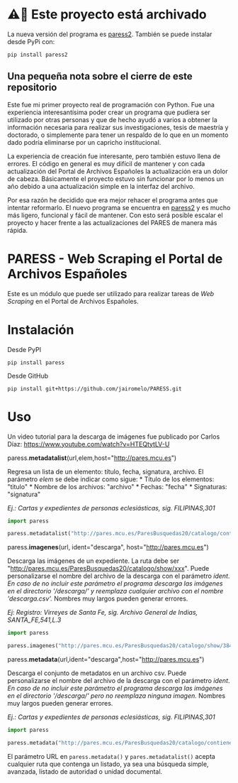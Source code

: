 # :warning::lock_with_ink_pen: Este proyecto está archivado

La nueva versión del programa es [paress2](https://github.com/jairomelo/paress2). También se puede instalar desde PyPi con:

`pip install paress2`

## Una pequeña nota sobre el cierre de este repositorio

Este fue mi primer proyecto real de programación con Python. Fue una experiencia interesantísima poder crear un programa que pudiera ser utilizado por otras personas y que de hecho ayudó a varios a obtener la información necesaria para realizar sus investigaciones, tesis de maestría y doctorado, o simplemente para tener un respaldo de lo que en un momento dado podría eliminarse por un capricho institucional.

La experiencia de creación fue interesante, pero también estuvo llena de errores. El código en general es muy difícil de mantener y con cada actualización del Portal de Archivos Españoles la actualización era un dolor de cabeza. Básicamente el proyecto estuvo sin funcionar por lo menos un año debido a una actualización simple en la interfaz del archivo.

Por esa razón he decidido que era mejor rehacer el programa antes que intentar reformarlo. El nuevo programa se encuentra en [paress2](https://github.com/jairomelo/paress2) y es mucho más ligero, funcional y fácil de mantener. Con esto será posible escalar el proyecto y hacer frente a las actualizaciones del PARES de manera más rápida.

# PARESS - Web Scraping el Portal de Archivos Españoles

Este es un módulo que puede ser utilizado para realizar tareas de *Web Scraping* en el Portal de Archivos Españoles.

# Instalación

Desde PyPI

`pip install paress`

Desde GitHub

`pip install git+https://github.com/jairomelo/PARESS.git`

# Uso

Un video tutorial para la descarga de imágenes fue publicado por Carlos Díaz: https://www.youtube.com/watch?v=HTEQtytLV-U

paress.**metadatalist**(url,elem,host="http://pares.mcu.es")

Regresa un lista de un elemento: título, fecha, signatura, archivo.
El parámetro *elem* se debe indicar como sigue:
	* Título de los elementos: "titulo"
	* Nombre de los archivos: "archivo"
	* Fechas: "fecha"
	* Signaturas: "signatura"

*Ej.: Cartas y expedientes de personas eclesiásticas, sig. FILIPINAS,301*

```python
import paress

paress.metadatalist("http://pares.mcu.es/ParesBusquedas20/catalogo/contiene/425393","fecha")

```

paress.**imagenes**(url, ident="descarga", host="http://pares.mcu.es")

Descarga las imágenes de un expediente. La ruta debe ser "http://pares.mcu.es/ParesBusquedas20/catalogo/show/xxx".
Puede personalizarse el nombre del archivo de la descarga con el parámetro *ident*. *En caso de no incluir este parámetro el programa descarga las imágenes en el directorio '/descarga/' y reemplaza cualquier archivo con el nombre 'descarga.csv'.* Nombres muy largos pueden generar errores.

*Ej: Registro: Virreyes de Santa Fe, sig. Archivo General de Indias, SANTA_FE,541,L.3*

```python
import paress

paress.imagenes("http://pares.mcu.es/ParesBusquedas20/catalogo/show/384442","nombre_directorio")

```

paress.**metadata**(url,ident="descarga",host="http://pares.mcu.es")

Descarga el conjunto de metadatos en un archivo csv.
Puede personalizarse el nombre del archivo de la descarga con el parámetro *ident*. *En caso de no incluir este parámetro el programa descarga las imágenes en el directorio '/descarga/' pero no reemplaza ninguna imagen.* Nombres muy largos pueden generar errores.

*Ej.: Cartas y expedientes de personas eclesiásticas, sig. FILIPINAS,301*

```python
import paress

paress.metadata("http://pares.mcu.es/ParesBusquedas20/catalogo/contiene/425393","nombre_directorio")

```

El parámetro URL en `paress.metadata()` y `pares.metadatalist()` acepta cualquier ruta que contenga un listado, ya sea una búsqueda simple, avanzada, listado de autoridad o unidad documental.
